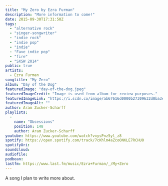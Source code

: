 ```yaml
---
title: "My Zero by Ezra Furman"
description: "More information to come!"
date: 2015-09-30T17:31:50Z
tags:
  - "alternative rock"
  - "singer-songwriter"
  - "indie rock"
  - "indie pop"
  - "indie"
  - "Fave indie pop"
  - "fire"
  - "SXSW 2014"
public: true
artists:
  - Ezra Furman
songtitle: "My Zero"
album: "Day of the Dog"
featuredImage: "day-of-the-dog.jpeg"
featuredImageCredit: "Image is used from album for review purposes."
featuredImageLink: "https://i.scdn.co/image/ab67616d0000b27309632d0ba3e2ec1bc4101fcc"
featuredImageAlt: ""
author: Aram Zucker-Scharff
playlists:
  -
    name: "Obsessions"
    position: 148
    author: Aram Zucker-Scharff
youtube: https://www.youtube.com/watch?v=ysPnz5yl_z8
spotify: https://open.spotify.com/track/7cKhlm4aZcoONKLE7RCHU0
spotifyUri: 
soundcloud:
audiofile:
podbean:
lastfm: https://www.last.fm/music/Ezra+Furman/_/My+Zero
---
```


A song I plan to write more about.
		